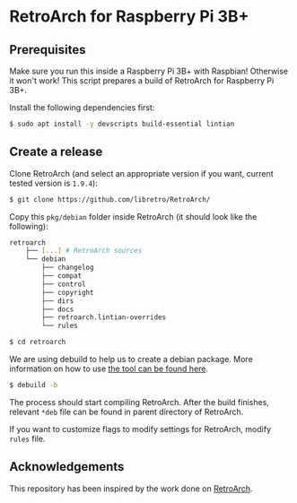 # RetroArch for Raspberry Pi 3B+

## Prerequisites

Make sure you run this inside a Raspberry Pi 3B+ with Raspbian! Otherwise it won't work! This script prepares a build of RetroArch for Raspberry Pi 3B+.

Install the following dependencies first:

```sh
$ sudo apt install -y devscripts build-essential lintian
```

## Create a release

Clone RetroArch (and select an appropriate version if you want, current tested version is `1.9.4`):

```sh
$ git clone https://github.com/libretro/RetroArch/
```

Copy this `pkg/debian` folder inside RetroArch (it should look like the following):

```sh
retroarch
    ├── [...] # RetroArch sources
    └── debian
        ├── changelog
        ├── compat
        ├── control
        ├── copyright
        ├── dirs
        ├── docs
        ├── retroarch.lintian-overrides
        └── rules
```

```sh
$ cd retroarch
```

We are using debuild to help us to create a debian package. More information on how to use [the tool can be found here](https://blog.packagecloud.io/debian/debuild/packaging/2015/06/08/buildling-deb-packages-with-debuild/).

```sh
$ debuild -b
```

The process should start compiling RetroArch. After the build finishes, relevant `*deb` file can be found in parent directory of RetroArch.

If you want to customize flags to modify settings for RetroArch, modify `rules` file.

## Acknowledgements 

This repository has been inspired by the work done on [RetroArch](https://github.com/libretro/RetroArch/tree/master/pkg/debian).